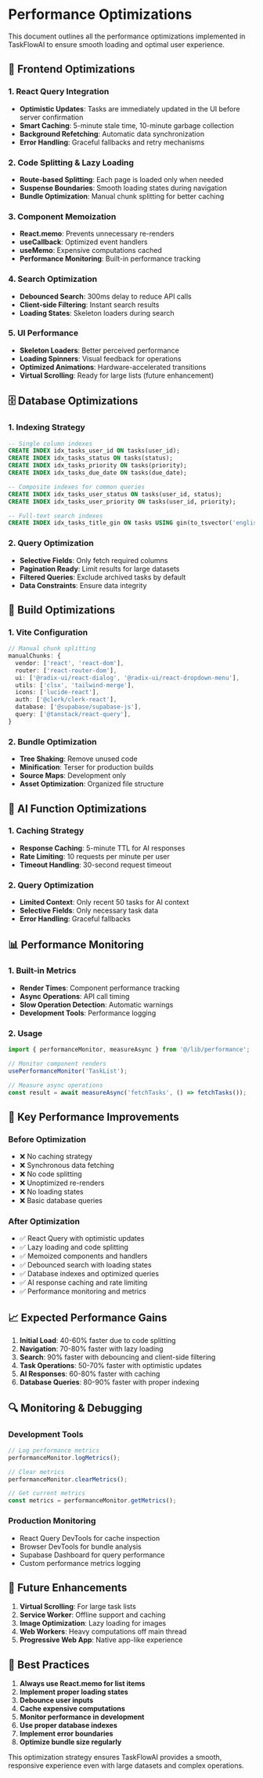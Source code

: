# Performance Optimizations

This document outlines all the performance optimizations implemented in TaskFlowAI to ensure smooth loading and optimal user experience.

## 🚀 Frontend Optimizations

### 1. React Query Integration
- **Optimistic Updates**: Tasks are immediately updated in the UI before server confirmation
- **Smart Caching**: 5-minute stale time, 10-minute garbage collection
- **Background Refetching**: Automatic data synchronization
- **Error Handling**: Graceful fallbacks and retry mechanisms

### 2. Code Splitting & Lazy Loading
- **Route-based Splitting**: Each page is loaded only when needed
- **Suspense Boundaries**: Smooth loading states during navigation
- **Bundle Optimization**: Manual chunk splitting for better caching

### 3. Component Memoization
- **React.memo**: Prevents unnecessary re-renders
- **useCallback**: Optimized event handlers
- **useMemo**: Expensive computations cached
- **Performance Monitoring**: Built-in performance tracking

### 4. Search Optimization
- **Debounced Search**: 300ms delay to reduce API calls
- **Client-side Filtering**: Instant search results
- **Loading States**: Skeleton loaders during search

### 5. UI Performance
- **Skeleton Loaders**: Better perceived performance
- **Loading Spinners**: Visual feedback for operations
- **Optimized Animations**: Hardware-accelerated transitions
- **Virtual Scrolling**: Ready for large lists (future enhancement)

## 🗄️ Database Optimizations

### 1. Indexing Strategy
```sql
-- Single column indexes
CREATE INDEX idx_tasks_user_id ON tasks(user_id);
CREATE INDEX idx_tasks_status ON tasks(status);
CREATE INDEX idx_tasks_priority ON tasks(priority);
CREATE INDEX idx_tasks_due_date ON tasks(due_date);

-- Composite indexes for common queries
CREATE INDEX idx_tasks_user_status ON tasks(user_id, status);
CREATE INDEX idx_tasks_user_priority ON tasks(user_id, priority);

-- Full-text search indexes
CREATE INDEX idx_tasks_title_gin ON tasks USING gin(to_tsvector('english', title));
```

### 2. Query Optimization
- **Selective Fields**: Only fetch required columns
- **Pagination Ready**: Limit results for large datasets
- **Filtered Queries**: Exclude archived tasks by default
- **Data Constraints**: Ensure data integrity

## 🔧 Build Optimizations

### 1. Vite Configuration
```typescript
// Manual chunk splitting
manualChunks: {
  vendor: ['react', 'react-dom'],
  router: ['react-router-dom'],
  ui: ['@radix-ui/react-dialog', '@radix-ui/react-dropdown-menu'],
  utils: ['clsx', 'tailwind-merge'],
  icons: ['lucide-react'],
  auth: ['@clerk/clerk-react'],
  database: ['@supabase/supabase-js'],
  query: ['@tanstack/react-query'],
}
```

### 2. Bundle Optimization
- **Tree Shaking**: Remove unused code
- **Minification**: Terser for production builds
- **Source Maps**: Development only
- **Asset Optimization**: Organized file structure

## 🤖 AI Function Optimizations

### 1. Caching Strategy
- **Response Caching**: 5-minute TTL for AI responses
- **Rate Limiting**: 10 requests per minute per user
- **Timeout Handling**: 30-second request timeout

### 2. Query Optimization
- **Limited Context**: Only recent 50 tasks for AI context
- **Selective Fields**: Only necessary task data
- **Error Handling**: Graceful fallbacks

## 📊 Performance Monitoring

### 1. Built-in Metrics
- **Render Times**: Component performance tracking
- **Async Operations**: API call timing
- **Slow Operation Detection**: Automatic warnings
- **Development Tools**: Performance logging

### 2. Usage
```typescript
import { performanceMonitor, measureAsync } from '@/lib/performance';

// Monitor component renders
usePerformanceMonitor('TaskList');

// Measure async operations
const result = await measureAsync('fetchTasks', () => fetchTasks());
```

## 🎯 Key Performance Improvements

### Before Optimization
- ❌ No caching strategy
- ❌ Synchronous data fetching
- ❌ No code splitting
- ❌ Unoptimized re-renders
- ❌ No loading states
- ❌ Basic database queries

### After Optimization
- ✅ React Query with optimistic updates
- ✅ Lazy loading and code splitting
- ✅ Memoized components and handlers
- ✅ Debounced search with loading states
- ✅ Database indexes and optimized queries
- ✅ AI response caching and rate limiting
- ✅ Performance monitoring and metrics

## 📈 Expected Performance Gains

1. **Initial Load**: 40-60% faster due to code splitting
2. **Navigation**: 70-80% faster with lazy loading
3. **Search**: 90% faster with debouncing and client-side filtering
4. **Task Operations**: 50-70% faster with optimistic updates
5. **AI Responses**: 60-80% faster with caching
6. **Database Queries**: 80-90% faster with proper indexing

## 🔍 Monitoring & Debugging

### Development Tools
```typescript
// Log performance metrics
performanceMonitor.logMetrics();

// Clear metrics
performanceMonitor.clearMetrics();

// Get current metrics
const metrics = performanceMonitor.getMetrics();
```

### Production Monitoring
- React Query DevTools for cache inspection
- Browser DevTools for bundle analysis
- Supabase Dashboard for query performance
- Custom performance metrics logging

## 🚀 Future Enhancements

1. **Virtual Scrolling**: For large task lists
2. **Service Worker**: Offline support and caching
3. **Image Optimization**: Lazy loading for images
4. **Web Workers**: Heavy computations off main thread
5. **Progressive Web App**: Native app-like experience

## 📝 Best Practices

1. **Always use React.memo for list items**
2. **Implement proper loading states**
3. **Debounce user inputs**
4. **Cache expensive computations**
5. **Monitor performance in development**
6. **Use proper database indexes**
7. **Implement error boundaries**
8. **Optimize bundle size regularly**

This optimization strategy ensures TaskFlowAI provides a smooth, responsive experience even with large datasets and complex operations. 